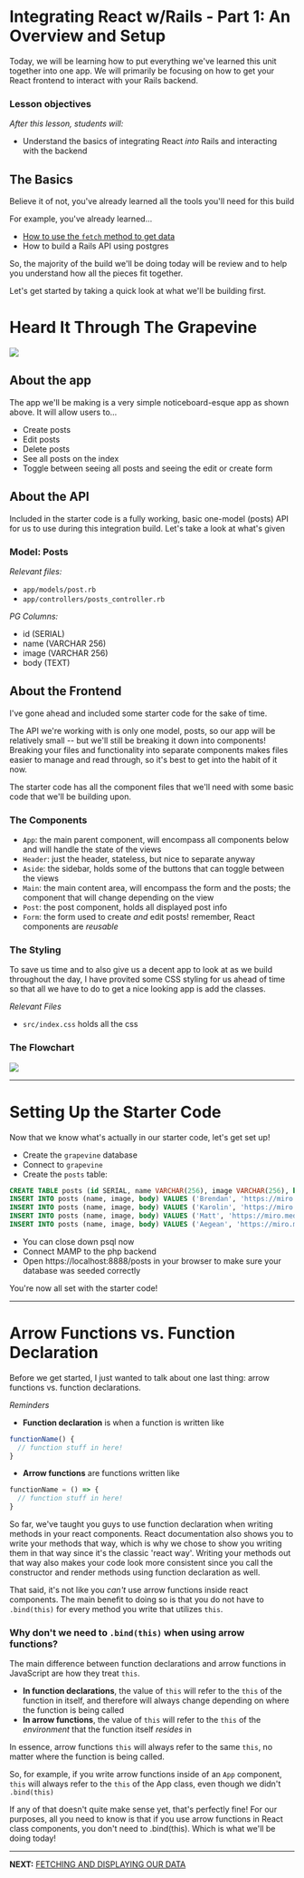 # Integrating React w/Rails - Part 1: An Overview and Setup

Today, we will be learning how to put everything we've learned this unit together into one app. We will primarily be focusing on how to get your React frontend to interact with your Rails backend.

### Lesson objectives

_After this lesson, students will:_

  - Understand the basics of integrating React _into_ Rails and interacting with the backend

## The Basics

Believe it of not, you've already learned all the tools you'll need for this build

For example, you've already learned...

- [How to use the `fetch` method to get data](../../w11d04/instructor_notes/4.%20React_AJAX.md)
- How to build a Rails API using postgres

So, the majority of the build we'll be doing today will be review and to help you understand how all the pieces fit together.

Let's get started by taking a quick look at what we'll be building first.

# Heard It Through The Grapevine

![](https://imgur.com/v40qrQQ.gif)

## About the app

The app we'll be making is a very simple noticeboard-esque app as shown above. It will allow users to...

- Create posts
- Edit posts
- Delete posts
- See all posts on the index
- Toggle between seeing all posts and seeing the edit or create form

## About the API  

Included in the starter code is a fully working, basic one-model (posts) API for us to use during this integration build. Let's take a look at what's given

### Model: Posts

_Relevant files:_

- `app/models/post.rb`
- `app/controllers/posts_controller.rb`

_PG Columns:_

- id (SERIAL)
- name (VARCHAR 256)
- image (VARCHAR 256)
- body (TEXT)


## About the Frontend

I've gone ahead and included some starter code for the sake of time. 

The API we're working with is only one model, posts, so our app will be relatively small -- but we'll still be breaking it down into components! Breaking your files and functionality into separate components makes files easier to manage and read through, so it's best to get into the habit of it now.

The starter code has all the component files that we'll need with some basic code that we'll be building upon.

### The Components

  - `App`: the main parent component, will encompass all components below and will handle the state of the views
  - `Header`: just the header, stateless, but nice to separate anyway
  - `Aside`: the sidebar, holds some of the buttons that can toggle between the views
  - `Main`: the main content area, will encompass the form and the posts; the component that will change depending on the view
  - `Post`: the post component, holds all displayed post info
  - `Form`: the form used to create _and_ edit posts! remember, React components are  _reusable_

### The Styling

To save us time and to also give us a decent app to look at as we build throughout the day, I have provited some CSS styling for us ahead of time so that all we have to do to get a nice looking app is add the classes. 

_Relevant Files_

- `src/index.css` holds all the css

### The Flowchart

![](https://imgur.com/xRdv5TJ.png)

---

# Setting Up the Starter Code

Now that we know what's actually in our starter code, let's get set up!

  - Create the `grapevine` database
  - Connect to `grapevine`
  - Create the `posts` table:
  ```sql
  CREATE TABLE posts (id SERIAL, name VARCHAR(256), image VARCHAR(256), body TEXT);
  INSERT INTO posts (name, image, body) VALUES ('Brendan', 'https://miro.medium.com/max/544/1*2W2WwkCMUCZ6j8QgfK4x1w.png', 'Body of Brendans post');
  INSERT INTO posts (name, image, body) VALUES ('Karolin', 'https://miro.medium.com/max/544/1*2W2WwkCMUCZ6j8QgfK4x1w.png', 'Body of Karolins post');
  INSERT INTO posts (name, image, body) VALUES ('Matt', 'https://miro.medium.com/max/544/1*2W2WwkCMUCZ6j8QgfK4x1w.png', 'Body of Matts post');
  INSERT INTO posts (name, image, body) VALUES ('Aegean', 'https://miro.medium.com/max/544/1*2W2WwkCMUCZ6j8QgfK4x1w.png', 'Body of Aegeans post');
  
  ```
  - You can close down psql now
- Connect MAMP to the php backend
- Open https://localhost:8888/posts in your browser to make sure your database was seeded correctly

You're now all set with the starter code!

---

# Arrow Functions vs. Function Declaration

Before we get started, I just wanted to talk about one last thing: arrow functions vs. function declarations.

_Reminders_

  - **Function declaration** is when a function is written like
  ```js
  functionName() {
    // function stuff in here!
  }
  ```
  - **Arrow functions** are functions written like
  ```js
  functionName = () => {
    // function stuff in here!
  }
  ```

So far, we've taught you guys to use function declaration when writing methods in your react components. React documentation also shows you to write your methods that way, which is why we chose to show you writing them in that way since it's the classic 'react way'. Writing your methods out that way also makes your code look more consistent since you call the constructor and render methods using function declaration as well.

That said, it's not like you _can't_ use arrow functions inside react components. The main benefit to doing so is that you do not have to `.bind(this)` for every method you write that utilizes `this`.

### Why don't we need to `.bind(this)` when using arrow functions?

The main difference between function declarations and arrow functions in JavaScript are how they treat `this`.

  - **In function declarations**, the value of `this` will refer to the `this` of the function in itself, and therefore will always change depending on where the function is being called
  - **In arrow functions**, the value of `this` will refer to the `this` of the _environment_ that the function itself _resides_ in

In essence, arrow functions `this` will always refer to the same `this`, no matter where the function is being called.

So, for example, if you write arrow functions inside of an `App` component, `this` will always refer to the `this` of the App class, even though we didn't `.bind(this)`

If any of that doesn't quite make sense yet, that's perfectly fine! For our purposes, all you need to know is that if you use arrow functions in React class components, you don't need to .bind(this). Which is what we'll be doing today!

---

**NEXT:** [FETCHING AND DISPLAYING OUR DATA](2_Fetching_and_Displaying_Data.md)

